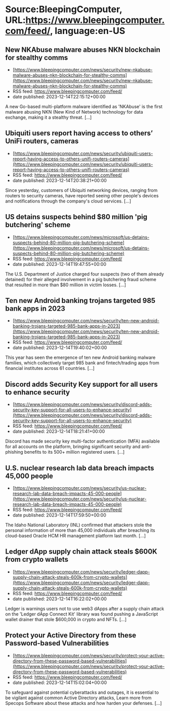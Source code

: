 # Source:BleepingComputer, URL:https://www.bleepingcomputer.com/feed/, language:en-US

## New NKAbuse malware abuses NKN blockchain for stealthy comms
 - [https://www.bleepingcomputer.com/news/security/new-nkabuse-malware-abuses-nkn-blockchain-for-stealthy-comms](https://www.bleepingcomputer.com/news/security/new-nkabuse-malware-abuses-nkn-blockchain-for-stealthy-comms)
 - RSS feed: https://www.bleepingcomputer.com/feed/
 - date published: 2023-12-14T22:15:12+00:00

A new Go-based multi-platform malware identified as 'NKAbuse' is the first malware abusing NKN (New Kind of Network) technology for data exchange, making it a stealthy threat. [...]

## Ubiquiti users report having access to others’ UniFi routers, cameras
 - [https://www.bleepingcomputer.com/news/security/ubiquiti-users-report-having-access-to-others-unifi-routers-cameras](https://www.bleepingcomputer.com/news/security/ubiquiti-users-report-having-access-to-others-unifi-routers-cameras)
 - RSS feed: https://www.bleepingcomputer.com/feed/
 - date published: 2023-12-14T20:38:21+00:00

Since yesterday, customers of Ubiquiti networking devices, ranging from routers to security cameras, have reported seeing other people's devices and notifications through the company's cloud services. [...]

## US detains suspects behind $80 million 'pig butchering' scheme
 - [https://www.bleepingcomputer.com/news/microsoft/us-detains-suspects-behind-80-million-pig-butchering-scheme](https://www.bleepingcomputer.com/news/microsoft/us-detains-suspects-behind-80-million-pig-butchering-scheme)
 - RSS feed: https://www.bleepingcomputer.com/feed/
 - date published: 2023-12-14T19:47:55+00:00

The U.S. Department of Justice charged four suspects (two of them already detained) for their alleged involvement in a pig butchering fraud scheme that resulted in more than $80 million in victim losses. [...]

## Ten new Android banking trojans targeted 985 bank apps in 2023
 - [https://www.bleepingcomputer.com/news/security/ten-new-android-banking-trojans-targeted-985-bank-apps-in-2023](https://www.bleepingcomputer.com/news/security/ten-new-android-banking-trojans-targeted-985-bank-apps-in-2023)
 - RSS feed: https://www.bleepingcomputer.com/feed/
 - date published: 2023-12-14T19:40:02+00:00

This year has seen the emergence of ten new Android banking malware families, which collectively target 985 bank and fintech/trading apps from financial institutes across 61 countries. [...]

## Discord adds Security Key support for all users to enhance security
 - [https://www.bleepingcomputer.com/news/security/discord-adds-security-key-support-for-all-users-to-enhance-security](https://www.bleepingcomputer.com/news/security/discord-adds-security-key-support-for-all-users-to-enhance-security)
 - RSS feed: https://www.bleepingcomputer.com/feed/
 - date published: 2023-12-14T18:21:41+00:00

Discord has made security key multi-factor authentication (MFA) available for all accounts on the platform, bringing significant security and anti-phishing benefits to its 500+ million registered users. [...]

## U.S. nuclear research lab data breach impacts 45,000 people
 - [https://www.bleepingcomputer.com/news/security/us-nuclear-research-lab-data-breach-impacts-45-000-people](https://www.bleepingcomputer.com/news/security/us-nuclear-research-lab-data-breach-impacts-45-000-people)
 - RSS feed: https://www.bleepingcomputer.com/feed/
 - date published: 2023-12-14T17:59:50+00:00

The Idaho National Laboratory (INL) confirmed that attackers stole the personal information of more than 45,000 individuals after breaching its cloud-based Oracle HCM HR management platform last month. [...]

## Ledger dApp supply chain attack steals $600K from crypto wallets
 - [https://www.bleepingcomputer.com/news/security/ledger-dapp-supply-chain-attack-steals-600k-from-crypto-wallets](https://www.bleepingcomputer.com/news/security/ledger-dapp-supply-chain-attack-steals-600k-from-crypto-wallets)
 - RSS feed: https://www.bleepingcomputer.com/feed/
 - date published: 2023-12-14T16:22:02+00:00

Ledger is warnings users not to use web3 dApps after a supply chain attack on the 'Ledger dApp Connect Kit' library was found pushing a JavaScript wallet drainer that stole $600,000 in crypto and NFTs. [...]

## Protect your Active Directory from these Password-based Vulnerabilities
 - [https://www.bleepingcomputer.com/news/security/protect-your-active-directory-from-these-password-based-vulnerabilities](https://www.bleepingcomputer.com/news/security/protect-your-active-directory-from-these-password-based-vulnerabilities)
 - RSS feed: https://www.bleepingcomputer.com/feed/
 - date published: 2023-12-14T15:02:04+00:00

To safeguard against potential cyberattacks and outages, it is essential to be vigilant against common Active Directory attacks, Learn more from Specops Software about these attacks and how harden your defenses. [...]

